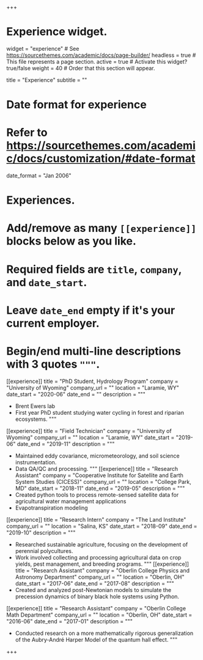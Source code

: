 +++
# Experience widget.
widget = "experience"  # See https://sourcethemes.com/academic/docs/page-builder/
headless = true  # This file represents a page section.
active = true  # Activate this widget? true/false
weight = 40  # Order that this section will appear.

title = "Experience"
subtitle = ""

# Date format for experience
#   Refer to https://sourcethemes.com/academic/docs/customization/#date-format
date_format = "Jan 2006"

# Experiences.
#   Add/remove as many `[[experience]]` blocks below as you like.
#   Required fields are `title`, `company`, and `date_start`.
#   Leave `date_end` empty if it's your current employer.
#   Begin/end multi-line descriptions with 3 quotes `"""`.
[[experience]]
  title = "PhD Student, Hydrology Program"
  company = "University of Wyoming"
  company_url = ""
  location = "Laramie, WY"
  date_start = "2020-06"
  date_end = ""
  description = """
  * Brent Ewers lab
  * First year PhD student studying water cycling in forest and riparian ecosystems.
  """

[[experience]]
  title = "Field Technician"
  company = "University of Wyoming"
  company_url = ""
  location = "Laramie, WY"
  date_start = "2019-06"
  date_end = "2019-11"
  description = """
  * Maintained eddy covariance, micrometeorology, and soil science instrumentation.
  * Data QA/QC and processing.
  """
[[experience]]
  title = "Research Assistant"
  company = "Cooperative Institute for Satellite and Earth System Studies (CICESS)"
  company_url = ""
  location = "College Park, MD"
  date_start = "2018-11"
  date_end = "2019-05"
  description = """
  * Created python tools to process remote-sensed satellite data for agricultural water management  applications
  * Evapotranspiration modeling
  
[[experience]]
  title = "Research Intern"
  company = "The Land Institute"
  company_url = ""
  location = "Salina, KS"
  date_start = "2018-09"
  date_end = "2019-10"
  description = """
  * Researched sustainable agriculture, focusing on the development of perennial polycultures.
  * Work involved collecting and processing agricultural data on crop yields, pest management, and
breeding programs.
  """
[[experience]]
  title = "Research Assistant"
  company = "Oberlin College Physics and Astronomy Department"
  company_url = ""
  location = "Oberlin, OH"
  date_start = "2017-06"
  date_end = "2017-08"
  description = """
  * Created and analyzed post-Newtonian models to simulate the precession dynamics of binary black hole systems using Python.
  
[[experience]]
  title = "Research Assistant"
  company = "Oberlin College Math Department"
  company_url = ""
  location = "Oberlin, OH"
  date_start = "2016-06"
  date_end = "2017-01"
  description = """
  * Conducted research on a more mathematically rigorous generalization of the Aubry-André Harper Model of the quantum hall effect.
  """

+++
